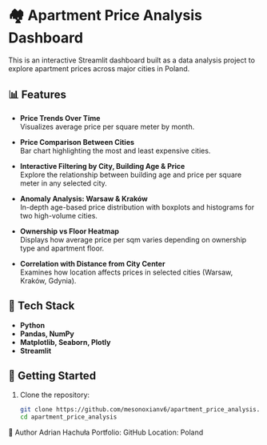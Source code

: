 # 🏘️ Apartment Price Analysis Dashboard

This is an interactive Streamlit dashboard built as a data analysis project to explore apartment prices across major cities in Poland.

## 📊 Features

- **Price Trends Over Time**  
  Visualizes average price per square meter by month.

- **Price Comparison Between Cities**  
  Bar chart highlighting the most and least expensive cities.

- **Interactive Filtering by City, Building Age & Price**  
  Explore the relationship between building age and price per square meter in any selected city.

- **Anomaly Analysis: Warsaw & Kraków**  
  In-depth age-based price distribution with boxplots and histograms for two high-volume cities.

- **Ownership vs Floor Heatmap**  
  Displays how average price per sqm varies depending on ownership type and apartment floor.

- **Correlation with Distance from City Center**  
  Examines how location affects prices in selected cities (Warsaw, Kraków, Gdynia).

## 🧪 Tech Stack

- **Python**
- **Pandas, NumPy**
- **Matplotlib, Seaborn, Plotly**
- **Streamlit**

## 🚀 Getting Started

1. Clone the repository:
   ```bash
   git clone https://github.com/mesonoxianv6/apartment_price_analysis.git
   cd apartment_price_analysis

📌 Author
Adrian Hachuła
Portfolio: GitHub
Location: Poland